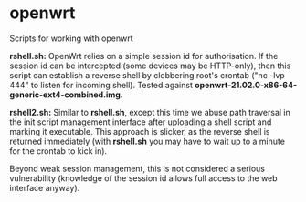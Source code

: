 # openwrt
Scripts for working with openwrt

**rshell.sh:**
OpenWrt relies on a simple session id for authorisation. If the session id can be intercepted (some devices may be HTTP-only), then this script can establish a reverse shell by clobbering root's crontab ("nc -lvp 444" to listen for incoming shell). Tested against __openwrt-21.02.0-x86-64-generic-ext4-combined.img__.

**rshell2.sh:**
Similar to __rshell.sh__, except this time we abuse path traversal in the init script management interface after uploading a shell script and marking it executable. This approach is slicker, as the reverse shell is returned immediately (with __rshell.sh__ you may have to wait up to a minute for the crontab to kick in).

Beyond weak session management, this is not considered a serious vulnerability (knowledge of the session id allows full access to the web interface anyway).
